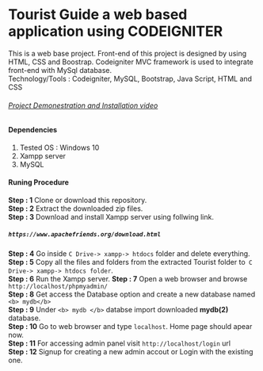 # Tourist Guide a web based application using CODEIGNITER
This is a web base project. Front-end of this project is designed by using HTML, CSS and Boostrap. Codeigniter MVC framework is used to integrate front-end with MySql database.<br>
Technology/Tools : Codeigniter, MySQL, Bootstrap, Java Script, HTML and CSS
<h6> <a href="https://youtu.be/Tt1YoLw5cpY"> Project Demonestration and Installation video</a> </h6>

#### Dependencies
1. Tested OS : Windows 10 <br>
2. Xampp server <br>
3. MySQL <br>

#### Runing Procedure
<b> Step : 1</b> Clone or download this repository.<br>
<b> Step : 2</b> Extract the downloaded zip files.<br>
<b> Step : 3</b> Download and install Xampp server using follwing link. <h5> `https://www.apachefriends.org/download.html`</h5>
<b> Step : 4</b> Go inside `C Drive-> xampp-> htdocs` folder and delete everything.<br>
<b> Step : 5</b> Copy all the files and folders from the extracted Tourist folder to` C Drive-> xampp-> htdocs folder`.<br>
<b> Step : 6</b> Run the Xampp server.
<b> Step : 7</b> Open a web browser and browse `http://localhost/phpmyadmin/` <br>
<b> Step : 8</b> Get access the Database option and create a new database named `<b> mydb</b>` <br>
<b> Step : 9</b> Under `<b> mydb </b>` databse import downloaded <b> mydb(2) </b> database.<br>
<b> Step : 10</b> Go to web browser and type `localhost`. Home page should apear now.<br>
<b> Step : 11</b> For accessing admin panel visit `http://localhost/login` url <br>
<b> Step : 12</b> Signup for creating a new admin accout or Login with the existing one. <br>








